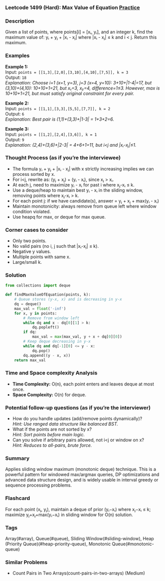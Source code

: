 ### Leetcode 1499 (Hard): Max Value of Equation [Practice](https://leetcode.com/problems/max-value-of-equation)

### Description  
Given a list of points, where points[i] = [xᵢ, yᵢ], and an integer k, find the maximum value of: yᵢ + yⱼ + |xᵢ - xⱼ|  where |xᵢ - xⱼ| ≤ k and i < j. Return this maximum.

### Examples  
**Example 1:**  
Input: `points = [[1,3],[2,0],[3,10],[4,10],[7,5]], k = 3`  
Output: `18`  
*Explanation: Choose i=1 (x=1, y=3), j=3 (x=4, y=10): 3+10+|1-4|=17, but (3,10)+(4,10): 10+10+1=21, but x₁=3, x₂=4, difference=1≤3. However, max is 10+10+1=21, but must satisfy original constraint for every pair.*

**Example 2:**  
Input: `points = [[1,1],[3,3],[5,5],[7,7]], k = 2`  
Output: `6`  
*Explanation: Best pair is (1,1)+(3,3)+|1-3| = 1+3+2=6.*

**Example 3:**  
Input: `points = [[1,2],[2,4],[3,6]], k = 1`  
Output: `9`  
*Explanation: (2,4)+(3,6)+|2-3| = 4+6+1=11, but i<j and |xᵢ-xⱼ|≤1.*


### Thought Process (as if you’re the interviewee)  
- The formula yᵢ + yⱼ + |xᵢ - xⱼ| with x strictly increasing implies we can process sorted by x.
- For i<j, rewrite as: (yⱼ + xⱼ) + (yᵢ - xᵢ), since xⱼ > xᵢ.
- At each j, need to maximize yᵢ - xᵢ for past i where xⱼ-xᵢ ≤ k.
- Use a deque/heap to maintain best yᵢ - xᵢ in the sliding window, removing points where xⱼ-xᵢ > k.
- For each point j: if we have candidate(s), answer = yⱼ + xⱼ + max(yᵢ - xᵢ)
- Maintain monotonicity: always remove from queue left where window condition violated.
- Use heapq for max, or deque for max queue.


### Corner cases to consider  
- Only two points.
- No valid pairs (no i, j such that |xᵢ-xⱼ| ≤ k).
- Negative y values.
- Multiple points with same x.
- Large/small k.


### Solution

```python
from collections import deque

def findMaxValueOfEquation(points, k):
    # Queue stores (y-x, x) and is decreasing in y-x
    dq = deque()
    max_val = float('-inf')
    for x, y in points:
        # Remove from window left
        while dq and x - dq[0][1] > k:
            dq.popleft()
        if dq:
            max_val = max(max_val, y + x + dq[0][0])
        # Keep deque decreasing in y-x
        while dq and dq[-1][0] <= y - x:
            dq.pop()
        dq.append((y - x, x))
    return max_val
```

### Time and Space complexity Analysis  
- **Time Complexity:** O(n), each point enters and leaves deque at most once.
- **Space Complexity:** O(n) for deque.


### Potential follow-up questions (as if you’re the interviewer)  
- How do you handle updates (add/remove points dynamically)?  
  *Hint: Use ranged data structure like balanced BST.*
- What if the points are not sorted by x?  
  *Hint: Sort points before main logic.*
- Can you solve if arbitrary pairs allowed, not i<j or window on x?  
  *Hint: Reduces to all-pairs, brute force.*

### Summary
Applies sliding window maximum (monotonic deque) technique. This is a powerful pattern for windowed max/argmax queries, DP optimizations and advanced data structure design, and is widely usable in interval greedy or sequence processing problems.


### Flashcard
For each point (xⱼ, yⱼ), maintain a deque of prior (yᵢ−xᵢ) where xⱼ−xᵢ ≤ k; maximize yⱼ+xⱼ+max(yᵢ−xᵢ) in sliding window for O(n) solution.

### Tags
Array(#array), Queue(#queue), Sliding Window(#sliding-window), Heap (Priority Queue)(#heap-priority-queue), Monotonic Queue(#monotonic-queue)

### Similar Problems
- Count Pairs in Two Arrays(count-pairs-in-two-arrays) (Medium)